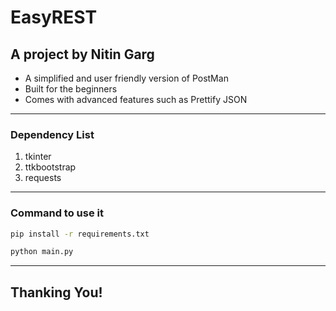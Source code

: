 # EasyREST

## A project by Nitin Garg

* A simplified and user friendly version of PostMan
* Built for the beginners 
* Comes with advanced features such as Prettify JSON
---
### Dependency List
1. tkinter
2. ttkbootstrap
3. requests
---
### Command to use it
``` bat
pip install -r requirements.txt
```
``` bat
python main.py
```
---
## Thanking You!
 